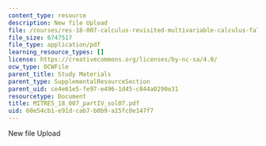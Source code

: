 ```yaml
---
content_type: resource
description: New file Upload
file: /courses/res-18-007-calculus-revisited-multivariable-calculus-fall-2011/60e54cb1e91dcab7b0b9a15fc0e147f7_MITRES_18_007_partIV_sol07.pdf
file_size: 6747517
file_type: application/pdf
learning_resource_types: []
license: https://creativecommons.org/licenses/by-nc-sa/4.0/
ocw_type: OCWFile
parent_title: Study Materials
parent_type: SupplementalResourceSection
parent_uid: ce4e61e5-fe97-e496-1d45-c844a0290e31
resourcetype: Document
title: MITRES_18_007_partIV_sol07.pdf
uid: 60e54cb1-e91d-cab7-b0b9-a15fc0e147f7
---
```

New file Upload